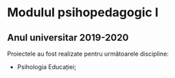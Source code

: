 # Modulul psihopedagogic I 
## Anul universitar 2019-2020

Proiectele au fost realizate pentru următoarele discipline:
* Psihologia Educației;
